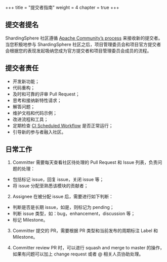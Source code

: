 +++
title = "提交者指南"
weight = 4
chapter = true
+++

## 提交者提名

ShardingSphere 社区遵循 [Apache Community’s process](http://community.apache.org/newcommitter.html) 来接收新的提交者。
当您积极地参与 ShardingSphere 社区之后，项目管理委员会和项目官方提交者会根据您的表现发起吸纳您成为官方提交者和项目管理委员会成员的流程。

## 提交者责任

 - 开发新功能；
 - 代码重构；
 - 及时和可靠的评审 Pull Request；
 - 思考和接纳新特性请求；
 - 解答问题；
 - 维护文档和代码示例；
 - 改进流程和工具；
 - 定期检查 [CI Scheduled Workflow]( https://github.com/apache/shardingsphere/actions/workflows/ci.yml?query=event%3Aschedule ) 是否正常运行；
 - 引导新的参与者融入社区。

## 日常工作

1. Committer 需要每天查看社区待处理的 Pull Request 和 Issue 列表，负责问题的处理：

 - 包括标记 issue，回复 issue，关闭 issue 等；
 - 将 issue 分配至熟悉该模块的贡献者；

2. Assignee 在被分配 issue 后，需要进行如下判断：

 - 判断是否是长期 issue，如是，则标记为 pending；
 - 判断 issue 类型，如：bug，enhancement，discussion 等；
 - 标记 Milestone。

3. Committer 提交的 PR，需要根据 PR 类型和当前发布的周期标注 Label 和 Milestone。

4. Committer review PR 时，可以进行 squash and merge to master 的操作，如果有问题可以加上 change request 或者 @ 相关人员协助处理。
